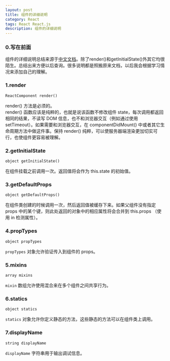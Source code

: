 ```yaml
---
layout: post
title: 组件的详细说明
category: React
tags: React React.js
description: 组件的详细说明
---
```


### 0.写在前面
组件的详细说明总结来源于[中文文档](http://reactjs.cn/react/docs/component-specs.html)。除了render()和getInitialState()外其它均很陌生。总结出来方便以后查询。很多说明都是照搬原来文档，以后我会根据学习情况来添加自己的理解。

### 1.render
	ReactComponent render()
render() 方法是必须的。  
render() 函数应该是纯粹的，也就是说该函数不修改组件 state，每次调用都返回相同的结果，不读写 DOM 信息，也不和浏览器交互（例如通过使用 setTimeout）。如果需要和浏览器交互，在 componentDidMount() 中或者其它生命周期方法中做这件事。保持 render() 纯粹，可以使服务器端渲染更加切实可行，也使组件更容易被理解。

### 2.getInitialState
	object getInitialState()
在组件挂载之前调用一次。返回值将会作为 this.state 的初始值。

### 3.getDefaultProps
	object getDefaultProps()
在组件类创建的时候调用一次，然后返回值被缓存下来。如果父组件没有指定 props 中的某个键，则此处返回的对象中的相应属性将会合并到 this.props （使用 in 检测属性）。

### 4.propTypes
	object propTypes
`propTypes` 对象允许验证传入到组件的 props。

### 5.mixins
	array mixins
`mixin` 数组允许使用混合来在多个组件之间共享行为。

### 6.statics
	object statics
`statics` 对象允许你定义静态的方法，这些静态的方法可以在组件类上调用。

### 7.displayName
	string displayName
`displayName` 字符串用于输出调试信息。